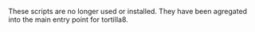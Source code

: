 These scripts are no longer used or installed. They have been agregated into the main entry point for tortilla8.
